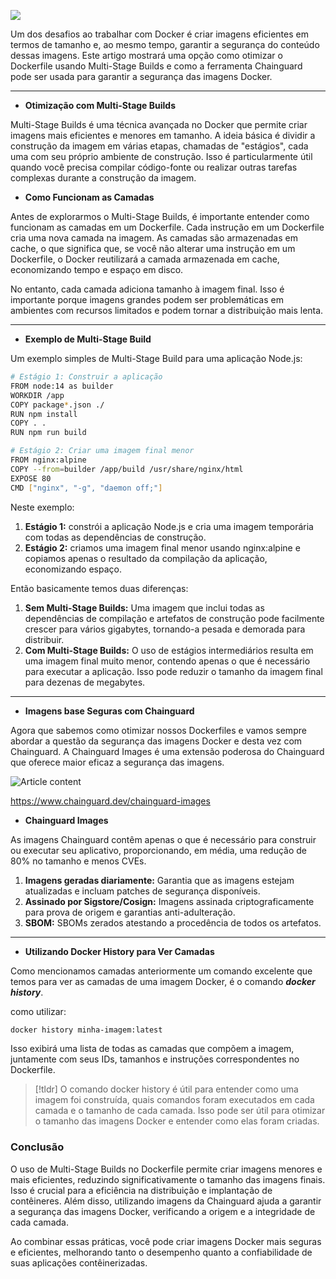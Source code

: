 
![](https://media.licdn.com/dms/image/v2/D4E12AQFiVMmK1xCdPA/article-cover_image-shrink_600_2000/article-cover_image-shrink_600_2000/0/1693653766393?e=1758758400&v=beta&t=Bn7TSy9VPWrDtZ0sT9O2sPazDNEfMBP7Kwz8AT67IKw)

Um dos desafios ao trabalhar com Docker é criar imagens eficientes em termos de tamanho e, ao mesmo tempo, garantir a segurança do conteúdo dessas imagens. Este artigo mostrará uma opção como otimizar o Dockerfile usando Multi-Stage Builds e como a ferramenta Chainguard pode ser usada para garantir a segurança das imagens Docker.

---

- **Otimização com Multi-Stage Builds**

Multi-Stage Builds é uma técnica avançada no Docker que permite criar imagens mais eficientes e menores em tamanho. A ideia básica é dividir a construção da imagem em várias etapas, chamadas de "estágios", cada uma com seu próprio ambiente de construção. Isso é particularmente útil quando você precisa compilar código-fonte ou realizar outras tarefas complexas durante a construção da imagem.

- **Como Funcionam as Camadas**

Antes de explorarmos o Multi-Stage Builds, é importante entender como funcionam as camadas em um Dockerfile. Cada instrução em um Dockerfile cria uma nova camada na imagem. As camadas são armazenadas em cache, o que significa que, se você não alterar uma instrução em um Dockerfile, o Docker reutilizará a camada armazenada em cache, economizando tempo e espaço em disco.

No entanto, cada camada adiciona tamanho à imagem final. Isso é importante porque imagens grandes podem ser problemáticas em ambientes com recursos limitados e podem tornar a distribuição mais lenta.

---

- **Exemplo de Multi-Stage Build**

Um exemplo simples de Multi-Stage Build para uma aplicação Node.js:

```zsh
# Estágio 1: Construir a aplicação
FROM node:14 as builder
WORKDIR /app
COPY package*.json ./
RUN npm install
COPY . .
RUN npm run build

# Estágio 2: Criar uma imagem final menor
FROM nginx:alpine
COPY --from=builder /app/build /usr/share/nginx/html
EXPOSE 80
CMD ["nginx", "-g", "daemon off;"]
```

Neste exemplo:

1. **Estágio 1:** constrói a aplicação Node.js e cria uma imagem temporária com todas as dependências de construção.
2. **Estágio 2:** criamos uma imagem final menor usando nginx:alpine e copiamos apenas o resultado da compilação da aplicação, economizando espaço.

Então basicamente temos duas diferenças:

1. **Sem Multi-Stage Builds:** Uma imagem que inclui todas as dependências de compilação e artefatos de construção pode facilmente crescer para vários gigabytes, tornando-a pesada e demorada para distribuir.
2. **Com Multi-Stage Builds:** O uso de estágios intermediários resulta em uma imagem final muito menor, contendo apenas o que é necessário para executar a aplicação. Isso pode reduzir o tamanho da imagem final para dezenas de megabytes.

---

- **Imagens base Seguras com Chainguard**

Agora que sabemos como otimizar nossos Dockerfiles e vamos sempre abordar a questão da segurança das imagens Docker e desta vez com Chainguard. A Chainguard Images é uma extensão poderosa do Chainguard que oferece maior eficaz a segurança das imagens.

![Article content](https://media.licdn.com/dms/image/v2/D4E12AQEuRTRHiypjig/article-inline_image-shrink_1500_2232/article-inline_image-shrink_1500_2232/0/1693673715207?e=1758758400&v=beta&t=Gmbjzj2PAF4OsnV4QyeHwM6VpCnoxuA4-6RQ8OpJBls)

https://www.chainguard.dev/chainguard-images

- **Chainguard Images**

As imagens Chainguard contêm apenas o que é necessário para construir ou executar seu aplicativo, proporcionando, em média, uma redução de 80% no tamanho e menos CVEs.

1. **Imagens geradas diariamente:** Garantia que as imagens estejam atualizadas e incluam patches de segurança disponíveis.
2. **Assinado por Sigstore/Cosign:** Imagens assinada criptograficamente para prova de origem e garantias anti-adulteração.
3. **SBOM:** SBOMs zerados atestando a procedência de todos os artefatos.

---

- **Utilizando Docker History para Ver Camadas**

Como mencionamos camadas anteriormente um comando excelente que temos para ver as camadas de uma imagem Docker, é o comando **_docker history_**.

como utilizar:

```zsh
docker history minha-imagem:latest
```

Isso exibirá uma lista de todas as camadas que compõem a imagem, juntamente com seus IDs, tamanhos e instruções correspondentes no Dockerfile.

> [!tldr] O comando docker history é útil para entender como uma imagem foi construída, quais comandos foram executados em cada camada e o tamanho de cada camada. Isso pode ser útil para otimizar o tamanho das imagens Docker e entender como elas foram criadas.

### Conclusão

O uso de Multi-Stage Builds no Dockerfile permite criar imagens menores e mais eficientes, reduzindo significativamente o tamanho das imagens finais. Isso é crucial para a eficiência na distribuição e implantação de contêineres. Além disso, utilizando imagens da Chainguard ajuda a garantir a segurança das imagens Docker, verificando a origem e a integridade de cada camada.

Ao combinar essas práticas, você pode criar imagens Docker mais seguras e eficientes, melhorando tanto o desempenho quanto a confiabilidade de suas aplicações contêinerizadas.
